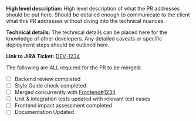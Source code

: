 **High level description:**
High level description of what the PR addresses should be put here. Should be detailed enough to communicate to the client what this PR addresses without diving into the technical nuances.

**Technical details:**
The technical details can be placed here for the knowledge of other developers. Any detailed caveats or specific deployment steps should be outlined here.

**Link to JIRA Ticket:**
[DEV-1234](https://federal-spending-transparency.atlassian.net/browse/DEV-1234)

The following are ALL required for the PR to be merged:
- [ ] Backend review completed
- [ ] Style Guide check completed
- [ ] Merged concurrently with [Frontend#1234](https://github.com/fedspendingtransparency/data-act-broker-web-app/pull/1234)
- [ ] Unit & integration tests updated with relevant test cases
- [ ] Frontend impact assessment completed
- [ ] Documentation Updated